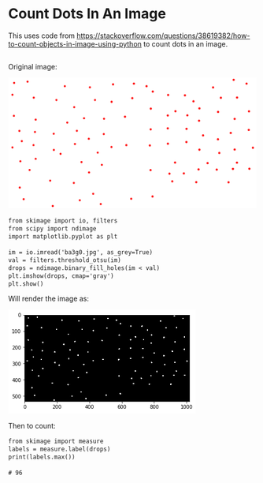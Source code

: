 # Count Dots In An Image

This uses code from https://stackoverflow.com/questions/38619382/how-to-count-objects-in-image-using-python to count dots in an image. 

##

Original image: 

![Alt text](https://github.com/docligot/object_counter/blob/main/dots.png)

```
from skimage import io, filters
from scipy import ndimage
import matplotlib.pyplot as plt

im = io.imread('ba3g0.jpg', as_grey=True)
val = filters.threshold_otsu(im)
drops = ndimage.binary_fill_holes(im < val)
plt.imshow(drops, cmap='gray')
plt.show()
```

Will render the image as: 

![Alt text](https://github.com/docligot/object_counter/blob/main/bw_dots.png)

Then to count: 

```
from skimage import measure
labels = measure.label(drops)
print(labels.max())

# 96
```

